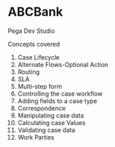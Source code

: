 # ABCBank
Pega Dev Studio

Concepts
covered

1. Case Lifecycle
2. Alternate Flows-Optional Action
3. Routing
4. SLA
5. Multi-step form
6. Controlling the case workflow
7. Adding fields to a case type
8. Correspondence
9. Manipulating case data
10. Calculating case Values
11. Validating case data
12. Work Parties
